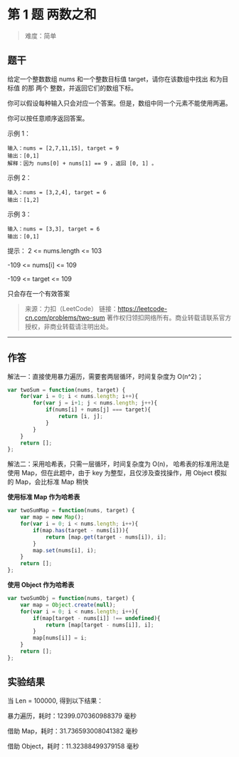 # 第 1 题 两数之和
>难度：简单
## 题干
给定一个整数数组 nums 和一个整数目标值 target，请你在该数组中找出 和为目标值 的那 两个 整数，并返回它们的数组下标。

你可以假设每种输入只会对应一个答案。但是，数组中同一个元素不能使用两遍。

你可以按任意顺序返回答案。

示例 1：
```
输入：nums = [2,7,11,15], target = 9
输出：[0,1]
解释：因为 nums[0] + nums[1] == 9 ，返回 [0, 1] 。
```
示例 2：
```
输入：nums = [3,2,4], target = 6
输出：[1,2]
```
示例 3：
```
输入：nums = [3,3], target = 6
输出：[0,1]
```

提示：
2 <= nums.length <= 103

-109 <= nums[i] <= 109

-109 <= target <= 109

只会存在一个有效答案

> 来源：力扣（LeetCode）
链接：https://leetcode-cn.com/problems/two-sum
著作权归领扣网络所有。商业转载请联系官方授权，非商业转载请注明出处。

---

## 作答
解法一：直接使用暴力遍历，需要套两层循环，时间复杂度为 O(n^2)；
```js
var twoSum = function(nums, target) {
    for(var i = 0; i < nums.length; i++){
        for(var j = i+1; j < nums.length; j++){
            if(nums[i] + nums[j] === target){
                return [i, j];
            }
        }
    }
    return [];
};
```
解法二：采用哈希表，只需一层循环，时间复杂度为 O(n)，
        哈希表的标准用法是使用 Map，但在此题中，由于 key 为整型，且仅涉及查找操作，用 Object 模拟的 Map，会比标准 Map 稍快

**使用标准 Map 作为哈希表**
```js
var twoSumMap = function(nums, target) {
    var map = new Map();
    for(var i = 0; i < nums.length; i++){
        if(map.has(target - nums[i])){
            return [map.get(target - nums[i]), i];
        }
        map.set(nums[i], i);
    }
    return [];
};
```
**使用 Object 作为哈希表**
```js
var twoSumObj = function(nums, target) {
    var map = Object.create(null);
    for(var i = 0; i < nums.length; i++){
        if(map[target - nums[i]] !== undefined){
            return [map[target - nums[i]], i];
        }
        map[nums[i]] = i;
    }
    return [];
};
```

## 实验结果
当 Len = 100000, 得到以下结果：

暴力遍历，耗时：12399.070360988379 毫秒

借助 Map，耗时：31.736593008041382 毫秒

借助 Object，耗时：11.32388499379158 毫秒